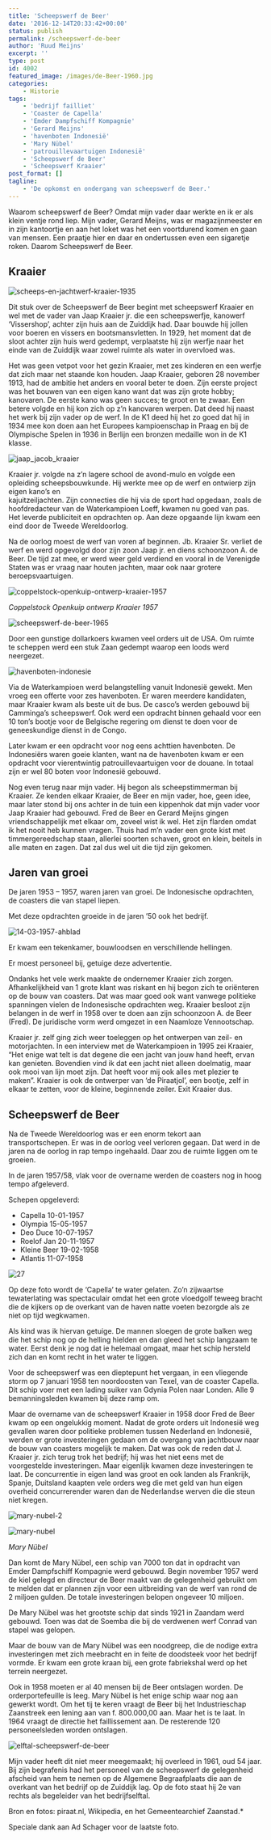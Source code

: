 ```yaml
---
title: 'Scheepswerf de Beer'
date: '2016-12-14T20:33:42+00:00'
status: publish
permalink: /scheepswerf-de-beer
author: 'Ruud Meijns'
excerpt: ''
type: post
id: 4002
featured_image: /images/de-Beer-1960.jpg
categories:
    - Historie
tags:
    - 'bedrijf failliet'
    - 'Coaster de Capella'
    - 'Emder Dampfschiff Kompagnie'
    - 'Gerard Meijns'
    - 'havenboten Indonesië'
    - 'Mary Nübel'
    - 'patrouillevaartuigen Indonesië'
    - 'Scheepswerf de Beer'
    - 'Scheepswerf Kraaier'
post_format: []
tagline:
    - 'De opkomst en ondergang van scheepswerf de Beer.'
---
```

Waarom scheepswerf de Beer? Omdat mijn vader daar werkte en ik er als klein ventje rond liep. Mijn vader, Gerard Meijns, was er magazijnmeester en in zijn kantoortje en aan het loket was het een voortdurend komen en gaan van mensen. Een praatje hier en daar en ondertussen even een sigaretje roken. Daarom Scheepswerf de Beer.

## Kraaier

![scheeps-en-jachtwerf-kraaier-1935](/images/Scheeps-en-Jachtwerf-Kraaier-1935.jpg)

Dit stuk over de Scheepswerf de Beer begint met scheepswerf Kraaier en wel met de vader van Jaap Kraaier jr. die een scheepswerfje, kanowerf ‘Vissershop’, achter zijn huis aan de Zuiddijk had. Daar bouwde hij jollen voor boeren en vissers en bootsmansvletten. In 1929, het moment dat de sloot achter zijn huis werd gedempt, verplaatste hij zijn werfje naar het einde van de Zuiddijk waar zowel ruimte als water in overvloed was.

Het was geen vetpot voor het gezin Kraaier, met zes kinderen en een werfje dat zich maar net staande kon houden. Jaap Kraaier, geboren 28 november 1913, had de ambitie het anders en vooral beter te doen. Zijn eerste project was het bouwen van een eigen kano want dat was zijn grote hobby; kanovaren. De eerste kano was geen succes; te groot en te zwaar. Een betere volgde en hij kon zich op z’n kanovaren werpen. Dat deed hij naast het werk bij zijn vader op de werf. In de K1 deed hij het zo goed dat hij in 1934 mee kon doen aan het Europees kampioenschap in Praag en bij de Olympische Spelen in 1936 in Berlijn een bronzen medaille won in de K1 klasse.

![jaap_jacob_kraaier](/images/Jaap_Jacob_Kraaier.jpg)

Kraaier jr. volgde na z’n lagere school de avond-mulo en volgde een opleiding scheepsbouwkunde. Hij werkte mee op de werf en ontwierp zijn eigen kano’s en  
kajuitzeiljachten. Zijn connecties die hij via de sport had opgedaan, zoals de hoofdredacteur van de Waterkampioen Loeff, kwamen nu goed van pas. Het leverde publiciteit en opdrachten op. Aan deze opgaande lijn kwam een eind door de Tweede Wereldoorlog.

Na de oorlog moest de werf van voren af beginnen. Jb. Kraaier Sr. verliet de werf en werd opgevolgd door zijn zoon Jaap jr. en diens schoonzoon A. de Beer. De tijd zat mee, er werd weer geld verdiend en vooral in de Verenigde Staten was er vraag naar houten jachten, maar ook naar grotere beroepsvaartuigen.

![coppelstock-openkuip-ontwerp-kraaier-1957](/images/Coppelstock-Openkuip-ontwerp-Kraaier-1957.jpg)

*Coppelstock Openkuip ontwerp Kraaier 1957*

![scheepswerf-de-beer-1965](/images/Scheepswerf-De-Beer-1965.jpg)

Door een gunstige dollarkoers kwamen veel orders uit de USA. Om ruimte te scheppen werd een stuk Zaan gedempt waarop een loods werd neergezet.

![havenboten-indonesie](/images/havenboten-indonesie.jpg)

Via de Waterkampioen werd belangstelling vanuit Indonesië gewekt. Men vroeg een offerte voor zes havenboten. Er waren meerdere kandidaten, maar Kraaier kwam als beste uit de bus. De casco’s werden gebouwd bij Camminga’s scheepswerf. Ook werd een opdracht binnen gehaald voor een 10 ton’s bootje voor de Belgische regering om dienst te doen voor de geneeskundige dienst in de Congo.

Later kwam er een opdracht voor nog eens achttien havenboten. De Indonesiërs waren goeie klanten, want na de havenboten kwam er een opdracht voor vierentwintig patrouillevaartuigen voor de douane. In totaal zijn er wel 80 boten voor Indonesië gebouwd.

Nog even terug naar mijn vader. Hij begon als scheepstimmerman bij Kraaier. Ze kenden elkaar Kraaier, de Beer en mijn vader, hoe, geen idee, maar later stond bij ons achter in de tuin een kippenhok dat mijn vader voor Jaap Kraaier had gebouwd. Fred de Beer en Gerard Meijns gingen vriendschappelijk met elkaar om, zoveel wist ik wel. Het zijn flarden omdat ik het nooit heb kunnen vragen. Thuis had m’n vader een grote kist met timmergereedschap staan, allerlei soorten schaven, groot en klein, beitels in alle maten en zagen. Dat zal dus wel uit die tijd zijn gekomen.

## Jaren van groei

De jaren 1953 – 1957, waren jaren van groei. De Indonesische opdrachten, de coasters die van stapel liepen.

Met deze opdrachten groeide in de jaren ’50 ook het bedrijf. 

![14-03-1957-ahblad](/images/14-03-1957-AHblad.jpg)

Er kwam een tekenkamer, bouwloodsen en verschillende hellingen.

Er moest personeel bij, getuige deze advertentie.

Ondanks het vele werk maakte de ondernemer Kraaier zich zorgen. Afhankelijkheid van 1 grote klant was riskant en hij begon zich te oriënteren op de bouw van coasters. Dat was maar goed ook want vanwege politieke spanningen vielen de Indonesische opdrachten weg. Kraaier besloot zijn belangen in de werf in 1958 over te doen aan zijn schoonzoon A. de Beer (Fred). De juridische vorm werd omgezet in een Naamloze Vennootschap.

Kraaier jr. zelf ging zich weer toeleggen op het ontwerpen van zeil- en motorjachten. In een interview met de Waterkampioen in 1995 zei Kraaier, “Het enige wat telt is dat degene die een jacht van jouw hand heeft, ervan kan genieten. Bovendien vind ik dat een jacht niet alleen doelmatig, maar ook mooi van lijn moet zijn. Dat heeft voor mij ook alles met plezier te maken”. Kraaier is ook de ontwerper van ‘de Piraatjol’, een bootje, zelf in elkaar te zetten, voor de kleine, beginnende zeiler. Exit Kraaier dus.

## Scheepswerf de Beer

Na de Tweede Wereldoorlog was er een enorm tekort aan transportschepen. Er was in de oorlog veel verloren gegaan. Dat werd in de jaren na de oorlog in rap tempo ingehaald. Daar zou de ruimte liggen om te groeien.

In de jaren 1957/58, vlak voor de overname werden de coasters nog in hoog tempo afgeleverd.

Schepen opgeleverd:
- Capella 10-01-1957
- Olympia 15-05-1957
- Deo Duce 10-07-1957
- Roelof Jan 20-11-1957
- Kleine Beer 19-02-1958
- Atlantis 11-07-1958

![27](/images/27.jpg)

Op deze foto wordt de ‘Capella’ te water gelaten. Zo’n zijwaartse tewaterlating was spectaculair omdat het een grote vloedgolf teweeg bracht die de kijkers op de overkant van de haven natte voeten bezorgde als ze niet op tijd wegkwamen.

Als kind was ik hiervan getuige. De mannen sloegen de grote balken weg die het schip nog op de helling hielden en dan gleed het schip langzaam te water. Eerst denk je nog dat ie helemaal omgaat, maar het schip hersteld zich dan en komt recht in het water te liggen.

Voor de scheepswerf was een dieptepunt het vergaan, in een vliegende storm op 7 januari 1958 ten noordoosten van Texel, van de coaster Capella. Dit schip voer met een lading suiker van Gdynia Polen naar Londen. Alle 9 bemanningsleden kwamen bij deze ramp om.

Maar de overname van de scheepswerf Kraaier in 1958 door Fred de Beer kwam op een ongelukkig moment. Nadat de grote orders uit Indonesië weg gevallen waren door politieke problemen tussen Nederland en Indonesië, werden er grote investeringen gedaan om de overgang van jachtbouw naar de bouw van coasters mogelijk te maken. Dat was ook de reden dat J. Kraaier jr. zich terug trok het bedrijf; hij was het niet eens met de voorgestelde investeringen. Maar eigenlijk kwamen deze investeringen te laat. De concurrentie in eigen land was groot en ook landen als Frankrijk, Spanje, Duitsland kaapten vele orders weg die met geld van hun eigen overheid concurrerender waren dan de Nederlandse werven die die steun niet kregen.

![mary-nubel-2](/images/Mary-Nubel-2.jpg)

![mary-nubel](/images/mary-nubel.jpg)

*Mary Nübel*

Dan komt de Mary Nübel, een schip van 7000 ton dat in opdracht van Emder Dampfschiff Kompagnie werd gebouwd. Begin november 1957 werd de kiel gelegd en directeur de Beer maakt van de gelegenheid gebruikt om te melden dat er plannen zijn voor een uitbreiding van de werf van rond de 2 miljoen gulden. De totale investeringen belopen ongeveer 10 miljoen.

De Mary Nübel was het grootste schip dat sinds 1921 in Zaandam werd gebouwd. Toen was dat de Soemba die bij de verdwenen werf Conrad van stapel was gelopen.

Maar de bouw van de Mary Nübel was een noodgreep, die de nodige extra investeringen met zich meebracht en in feite de doodsteek voor het bedrijf vormde. Er kwam een grote kraan bij, een grote fabriekshal werd op het terrein neergezet.

Ook in 1958 moeten er al 40 mensen bij de Beer ontslagen worden. De orderportefeuille is leeg. Mary Nübel is het enige schip waar nog aan gewerkt wordt. Om het tij te keren vraagt de Beer bij het Industrieschap Zaanstreek een lening aan van f. 800.000,00 aan. Maar het is te laat. In 1964 vraagt de directie het faillissement aan. De resterende 120 personeelsleden worden ontslagen.

![elftal-scheepswerf-de-beer](/images/elftal-scheepswerf-de-Beer.jpg)

Mijn vader heeft dit niet meer meegemaakt; hij overleed in 1961, oud 54 jaar. Bij zijn begrafenis had het personeel van de scheepswerf de gelegenheid afscheid van hem te nemen op de Algemene Begraafplaats die aan de overkant van het bedrijf op de Zuiddijk lag. Op de foto staat hij 2e van rechts als begeleider van het bedrijfselftal.

Bron en fotos: piraat.nl, Wikipedia, en het Gemeentearchief Zaanstad.*

Speciale dank aan Ad Schager voor de laatste foto.